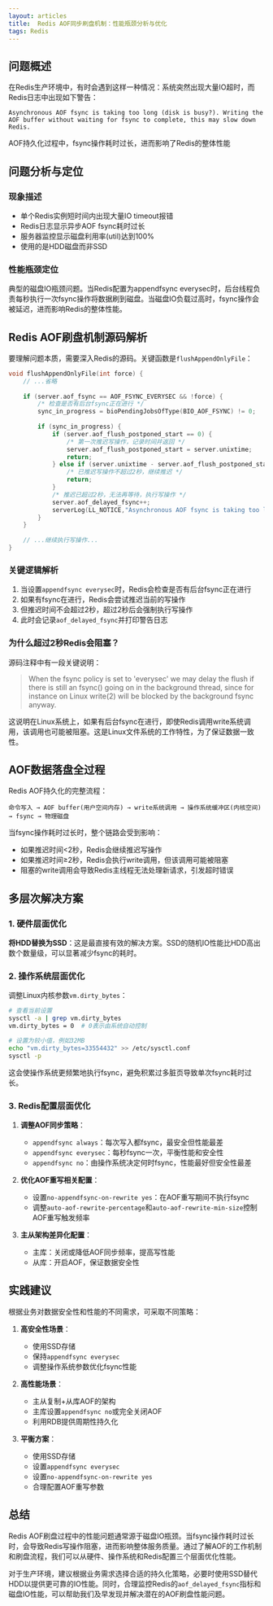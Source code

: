 ```yaml
---
layout: articles
title:  Redis AOF同步刷盘机制：性能瓶颈分析与优化
tags: Redis
---
```



## 问题概述

在Redis生产环境中，有时会遇到这样一种情况：系统突然出现大量IO超时，而Redis日志中出现如下警告：

```
Asynchronous AOF fsync is taking too long (disk is busy?). Writing the AOF buffer without waiting for fsync to complete, this may slow down Redis.
```

AOF持久化过程中，fsync操作耗时过长，进而影响了Redis的整体性能

## 问题分析与定位

### 现象描述

- 单个Redis实例短时间内出现大量IO timeout报错
- Redis日志显示异步AOF fsync耗时过长
- 服务器监控显示磁盘利用率(util)达到100%
- 使用的是HDD磁盘而非SSD

### 性能瓶颈定位

典型的磁盘IO瓶颈问题。当Redis配置为appendfsync everysec时，后台线程负责每秒执行一次fsync操作将数据刷到磁盘。当磁盘IO负载过高时，fsync操作会被延迟，进而影响Redis的整体性能。

## Redis AOF刷盘机制源码解析

要理解问题本质，需要深入Redis的源码。关键函数是`flushAppendOnlyFile`：

```c
void flushAppendOnlyFile(int force) {
    // ...省略
    
    if (server.aof_fsync == AOF_FSYNC_EVERYSEC && !force) {
        /* 检查是否有后台fsync正在进行 */
        sync_in_progress = bioPendingJobsOfType(BIO_AOF_FSYNC) != 0;
        
        if (sync_in_progress) {
            if (server.aof_flush_postponed_start == 0) {
                /* 第一次推迟写操作，记录时间并返回 */
                server.aof_flush_postponed_start = server.unixtime;
                return;
            } else if (server.unixtime - server.aof_flush_postponed_start < 2) {
                /* 已推迟写操作不超过2秒，继续推迟 */
                return;
            }
            /* 推迟已超过2秒，无法再等待，执行写操作 */
            server.aof_delayed_fsync++;
            serverLog(LL_NOTICE,"Asynchronous AOF fsync is taking too long (disk is busy?). Writing the AOF buffer without waiting for fsync to complete, this may slow down Redis.");
        }
    }
    
    // ...继续执行写操作...
}
```

### 关键逻辑解析

1. 当设置`appendfsync everysec`时，Redis会检查是否有后台fsync正在进行
2. 如果有fsync在进行，Redis会尝试推迟当前的写操作
3. 但推迟时间不会超过2秒，超过2秒后会强制执行写操作
4. 此时会记录`aof_delayed_fsync`并打印警告日志

### 为什么超过2秒Redis会阻塞？

源码注释中有一段关键说明：

> When the fsync policy is set to 'everysec' we may delay the flush if there is still an fsync() going on in the background thread, since for instance on Linux write(2) will be blocked by the background fsync anyway.

这说明在Linux系统上，如果有后台fsync在进行，即使Redis调用write系统调用，该调用也可能被阻塞。这是Linux文件系统的工作特性，为了保证数据一致性。

## AOF数据落盘全过程

Redis AOF持久化的完整流程：

```
命令写入 → AOF buffer(用户空间内存) → write系统调用 → 操作系统缓冲区(内核空间) → fsync → 物理磁盘
```

当fsync操作耗时过长时，整个链路会受到影响：
- 如果推迟时间<2秒，Redis会继续推迟写操作
- 如果推迟时间≥2秒，Redis会执行write调用，但该调用可能被阻塞
- 阻塞的write调用会导致Redis主线程无法处理新请求，引发超时错误

## 多层次解决方案

### 1. 硬件层面优化

**将HDD替换为SSD**：这是最直接有效的解决方案。SSD的随机IO性能比HDD高出数个数量级，可以显著减少fsync的耗时。

### 2. 操作系统层面优化

调整Linux内核参数`vm.dirty_bytes`：

```bash
# 查看当前设置
sysctl -a | grep vm.dirty_bytes
vm.dirty_bytes = 0  # 0表示由系统自动控制

# 设置为较小值，例如32MB
echo "vm.dirty_bytes=33554432" >> /etc/sysctl.conf
sysctl -p
```

这会使操作系统更频繁地执行fsync，避免积累过多脏页导致单次fsync耗时过长。

### 3. Redis配置层面优化

1. **调整AOF同步策略**：
   - `appendfsync always`：每次写入都fsync，最安全但性能最差
   - `appendfsync everysec`：每秒fsync一次，平衡性能和安全性
   - `appendfsync no`：由操作系统决定何时fsync，性能最好但安全性最差

2. **优化AOF重写相关配置**：
   - 设置`no-appendfsync-on-rewrite yes`：在AOF重写期间不执行fsync
   - 调整`auto-aof-rewrite-percentage`和`auto-aof-rewrite-min-size`控制AOF重写触发频率

3. **主从架构差异化配置**：
   - 主库：关闭或降低AOF同步频率，提高写性能
   - 从库：开启AOF，保证数据安全性

## 实践建议

根据业务对数据安全性和性能的不同需求，可采取不同策略：

1. **高安全性场景**：
   - 使用SSD存储
   - 保持`appendfsync everysec`
   - 调整操作系统参数优化fsync性能

2. **高性能场景**：
   - 主从复制+从库AOF的架构
   - 主库设置`appendfsync no`或完全关闭AOF
   - 利用RDB提供周期性持久化

3. **平衡方案**：
   - 使用SSD存储
   - 设置`appendfsync everysec`
   - 设置`no-appendfsync-on-rewrite yes`
   - 合理配置AOF重写参数

## 总结

Redis AOF刷盘过程中的性能问题通常源于磁盘IO瓶颈。当fsync操作耗时过长时，会导致Redis写操作阻塞，进而影响整体服务质量。通过了解AOF的工作机制和刷盘流程，我们可以从硬件、操作系统和Redis配置三个层面优化性能。

对于生产环境，建议根据业务需求选择合适的持久化策略，必要时使用SSD替代HDD以提供更可靠的IO性能。同时，合理监控Redis的`aof_delayed_fsync`指标和磁盘IO性能，可以帮助我们及早发现并解决潜在的AOF刷盘性能问题。